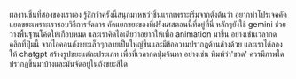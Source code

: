 ผลงานชิ้นที่สองของเราเอง รู้สึกว่าครั้งนี้สนุกมาหหว่าชิ้นแรกเพราะเริ่มจากตั้งต้นว่า อยากทำโปรเจคคัดแยกขยะเพราะเราชอบวิธีการจัดการ
คัดแยกขยะของที่ฝรั่งเศสตอนนี้ที่อยู่ที่นี่ หลักๆยังใช้ gemini ช่วยวางพื้นฐานโค้ดให้เกือบหมด และเราคิดไอเดียว่าอยากให้เพื่อ animation มาขึ้น
อย่างเช่นเวลากดคลิกที่ปุ่มนี้ จากไอคอนถังขยะเล็กๆกลายเป็นใหญ่ขึ้นและมีข้อความปรากฎด้านล่างด้วย และเราได้ลองให้ chatgpt สร้างรูปขยะแต่ละประเภท
เพื่อที่เวลากดปุ่มค้นหา อย่างเช่น พิมพ์ว่า'ขวด' ควรมีภาพใดปรากฎขึ้นมาบ้างและมันจัดอยู่ในถังขยะสีใด 
